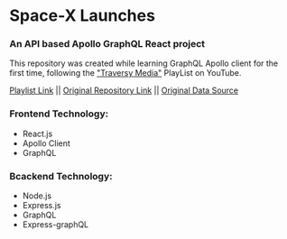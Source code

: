 # Space-X Launches 

### An API based Apollo GraphQL React project
This repository was created while learning GraphQL Apollo client  for the first time, following the ["Traversy Media"](https://www.youtube.com/channel/UC29ju8bIPH5as8OGnQzwJyA) PlayList on YouTube.

[Playlist Link](https://www.youtube.com/playlist?list=PLillGF-RfqbZrjw48EXLdM4dsOhURCLZx) || [Original Repository Link](https://github.com/bradtraversy/spacex_launch_stats) || [Original Data Source](https://docs.spacexdata.com/)


### Frontend Technology:
* React.js
* Apollo Client
* GraphQL

### Bcackend Technology:
* Node.js
* Express.js
* GraphQL
* Express-graphQL

